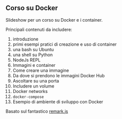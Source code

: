 Corso su Docker
---

Slideshow per un corso su Docker e i container.

Principali contenuti da includere:
1. introduzione
2. primi esempi pratici di creazione e uso di container
  3. una bash su Ubuntu
  4. una shell su Python
  5. NodeJs REPL
3. Immagini e container
4. Come creare una immagine
4. Da dove si prendono le immagini Docker Hub
4. Ascoltare su una porta
5. Includere un volume
6. Docker networks
6. `docker-compose`
7. Esempio di ambiente di sviluppo con Docker

Basato sul fantastico [remark.js](https://github.com/gnab/remark)
